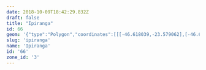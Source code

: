 ```yaml
---
date: 2018-10-09T18:42:29.832Z
draft: false
title: "Ipiranga"
id: 66
geom: '{"type":"Polygon","coordinates":[[[-46.618039,-23.579062],[-46.614087,-23.581935],[-46.614671,-23.582885],[-46.614924,-23.583178],[-46.615624,-23.583537],[-46.616939,-23.583864],[-46.61732,-23.584133],[-46.617559,-23.584425],[-46.619164,-23.587223],[-46.619508,-23.588025],[-46.61975,-23.58894],[-46.620454,-23.59252],[-46.620374,-23.592585],[-46.619995,-23.592556],[-46.619852,-23.592735],[-46.6198,-23.592966],[-46.619943,-23.593833],[-46.619853,-23.594104],[-46.619697,-23.594281],[-46.618727,-23.595077],[-46.618222,-23.595381],[-46.617908,-23.595488],[-46.617359,-23.595437],[-46.617096,-23.595522],[-46.616962,-23.595724],[-46.616897,-23.59615],[-46.616283,-23.596523],[-46.615962,-23.597032],[-46.615766,-23.59766],[-46.61572,-23.5981],[-46.615804,-23.598435],[-46.6161,-23.598866],[-46.616138,-23.59906],[-46.614993,-23.601742],[-46.614602,-23.603832],[-46.614028,-23.607551],[-46.613912,-23.607953],[-46.613695,-23.608312],[-46.612676,-23.609021],[-46.612415,-23.609134],[-46.611979,-23.609184],[-46.611311,-23.60906],[-46.610127,-23.609148],[-46.608663,-23.609636],[-46.608553,-23.609746],[-46.608487,-23.609967],[-46.608547,-23.610934],[-46.608466,-23.61122],[-46.608135,-23.611641],[-46.60739,-23.612135],[-46.605367,-23.606762],[-46.605157,-23.606342],[-46.604781,-23.605866],[-46.603427,-23.604532],[-46.603142,-23.604327],[-46.602622,-23.60418],[-46.602123,-23.60416],[-46.601593,-23.604238],[-46.601907,-23.604172],[-46.600374,-23.60351],[-46.599663,-23.602976],[-46.598807,-23.60194],[-46.598554,-23.601811],[-46.598412,-23.601886],[-46.597892,-23.602685],[-46.597156,-23.603617],[-46.596846,-23.603934],[-46.595939,-23.604659],[-46.59585,-23.604862],[-46.595568,-23.604967],[-46.594041,-23.606191],[-46.593438,-23.606814],[-46.589592,-23.609779],[-46.588609,-23.610191],[-46.588389,-23.610174],[-46.586642,-23.610493],[-46.58622,-23.61066],[-46.585905,-23.610716],[-46.585497,-23.610701],[-46.583081,-23.611146],[-46.580658,-23.612052],[-46.579963,-23.608208],[-46.579839,-23.607233],[-46.579605,-23.606591],[-46.579645,-23.606334],[-46.57936,-23.60504],[-46.579391,-23.604659],[-46.593901,-23.587453],[-46.594914,-23.586037],[-46.603927,-23.567205],[-46.604587,-23.567436],[-46.604822,-23.567369],[-46.604975,-23.567202],[-46.607972,-23.568412],[-46.608637,-23.567981],[-46.608873,-23.567707],[-46.609133,-23.567253],[-46.611103,-23.568012],[-46.611231,-23.568012],[-46.611385,-23.56816],[-46.612076,-23.568484],[-46.612268,-23.568749],[-46.612998,-23.571478],[-46.613979,-23.571915],[-46.614562,-23.572529],[-46.614453,-23.573052],[-46.61452,-23.573479],[-46.61487,-23.573925],[-46.615459,-23.574223],[-46.615673,-23.574413],[-46.6158,-23.574735],[-46.615776,-23.574954],[-46.615719,-23.574999],[-46.615875,-23.575091],[-46.616511,-23.575802],[-46.617157,-23.576142],[-46.617738,-23.576781],[-46.618216,-23.577003],[-46.618378,-23.577172],[-46.618602,-23.577628],[-46.618033,-23.578646],[-46.617994,-23.578795],[-46.618039,-23.579062]]]}'
slug: 'ipiranga'
name: 'Ipiranga'
id: '66'
zone_id: '3'
---
```

		